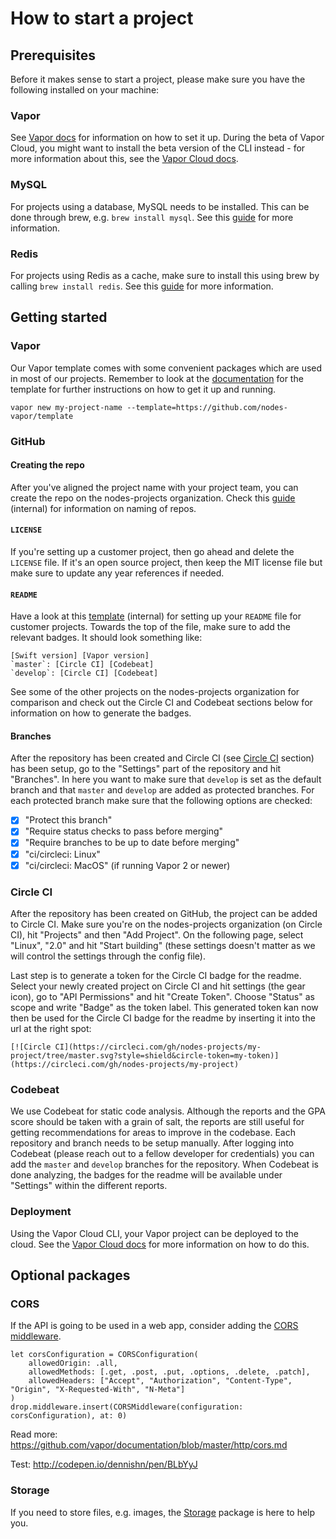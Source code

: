 # How to start a project

## Prerequisites

Before it makes sense to start a project, please make sure you have the following installed on your machine:

### Vapor

See [Vapor docs](https://docs.vapor.codes) for information on how to set it up. During the beta of Vapor Cloud, you might want to install the beta version of the CLI instead - for more information about this, see the [Vapor Cloud docs](https://docs.vapor.cloud).

### MySQL

For projects using a database, MySQL needs to be installed. This can be done through brew, e.g. `brew install mysql`. See this [guide](https://blog.joefallon.net/2013/10/install-mysql-on-mac-osx-using-homebrew/) for more information.

### Redis

For projects using Redis as a cache, make sure to install this using brew by calling `brew install redis`. See this [guide](https://gist.github.com/nrollr/eb24336b8fb8e7ba5630) for more information.


## Getting started

### Vapor

Our Vapor template comes with some convenient packages which are used in most of our projects. Remember to look at the [documentation](https://github.com/nodes-vapor/template/blob/master/README.md) for the template for further instructions on how to get it up and running.

```
vapor new my-project-name --template=https://github.com/nodes-vapor/template
```

### GitHub

#### Creating the repo

After you've aligned the project name with your project team, you can create the repo on the nodes-projects organization. Check this [guide](https://github.com/nodes-projects/readme/blob/master/general/new-repository.md) (internal) for information on naming of repos.

#### `LICENSE`

If you're setting up a customer project, then go ahead and delete the `LICENSE` file. If it's an open source project, then keep the MIT license file but make sure to update any year references if needed.

#### `README`

Have a look at this [template](https://github.com/nodes-projects/readme/blob/master/general/readme-template.md) (internal) for setting up your `README` file for customer projects. Towards the top of the file, make sure to add the relevant badges. It should look something like:

```
[Swift version] [Vapor version]
`master`: [Circle CI] [Codebeat]
`develop`: [Circle CI] [Codebeat]
```

See some of the other projects on the nodes-projects organization for comparison and check out the Circle CI and Codebeat sections below for information on how to generate the badges.

#### Branches

After the repository has been created and Circle CI (see [Circle CI](#circle-ci) section) has been setup, go to the "Settings" part of the repository and hit "Branches". In here you want to make sure that `develop` is set as the default branch and that `master` and `develop` are added as protected branches. For each protected branch make sure that the following options are checked:

- [x] "Protect this branch"
- [x] "Require status checks to pass before merging"
- [x] "Require branches to be up to date before merging"
- [x] "ci/circleci: Linux"
- [x] "ci/circleci: MacOS" (if running Vapor 2 or newer)

### Circle CI

After the repository has been created on GitHub, the project can be added to Circle CI. Make sure you're on the nodes-projects organization (on Circle CI), hit "Projects" and then "Add Project". On the following page, select "Linux", "2.0" and hit "Start building" (these settings doesn't matter as we will control the settings through the config file).

Last step is to generate a token for the Circle CI badge for the readme. Select your newly created project on Circle CI and hit settings (the gear icon), go to "API Permissions" and hit "Create Token". Choose "Status" as scope and write "Badge" as the token label. This generated token kan now then be used for the Circle CI badge for the readme by inserting it into the url at the right spot:

```
[![Circle CI](https://circleci.com/gh/nodes-projects/my-project/tree/master.svg?style=shield&circle-token=my-token)](https://circleci.com/gh/nodes-projects/my-project)
```

### Codebeat

We use Codebeat for static code analysis. Although the reports and the GPA score should be taken with a grain of salt, the reports are still useful for getting recommendations for areas to improve in the codebase. Each repository and branch needs to be setup manually. After logging into Codebeat (please reach out to a fellow developer for credentials) you can add the `master` and `develop` branches for the repository. When Codebeat is done analyzing, the badges for the readme will be available under "Settings" within the different reports.

### Deployment

Using the Vapor Cloud CLI, your Vapor project can be deployed to the cloud. See the [Vapor Cloud docs](https://docs.vapor.cloud/) for more information on how to do this.

## Optional packages

### CORS
If the API is going to be used in a web app, consider adding the [CORS middleware](https://docs.vapor.codes/2.0/http/cors/#cors).

```
let corsConfiguration = CORSConfiguration(
    allowedOrigin: .all,
    allowedMethods: [.get, .post, .put, .options, .delete, .patch],
    allowedHeaders: ["Accept", "Authorization", "Content-Type", "Origin", "X-Requested-With", "N-Meta"]
)
drop.middleware.insert(CORSMiddleware(configuration: corsConfiguration), at: 0)
```
Read more: https://github.com/vapor/documentation/blob/master/http/cors.md

Test: http://codepen.io/dennishn/pen/BLbYyJ


### Storage

If you need to store files, e.g. images, the [Storage](
https://github.com/nodes-vapor/storage) package is here to help you.
